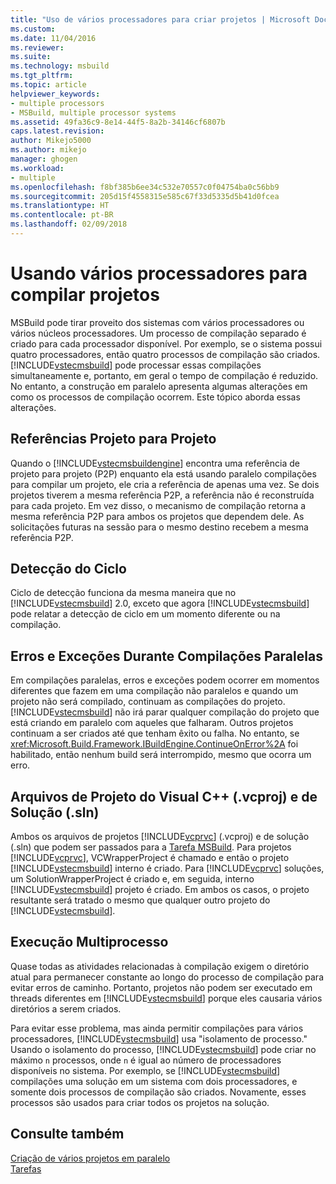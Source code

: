 ```yaml
---
title: "Uso de vários processadores para criar projetos | Microsoft Docs"
ms.custom: 
ms.date: 11/04/2016
ms.reviewer: 
ms.suite: 
ms.technology: msbuild
ms.tgt_pltfrm: 
ms.topic: article
helpviewer_keywords:
- multiple processors
- MSBuild, multiple processor systems
ms.assetid: 49fa36c9-8e14-44f5-8a2b-34146cf6807b
caps.latest.revision: 
author: Mikejo5000
ms.author: mikejo
manager: ghogen
ms.workload:
- multiple
ms.openlocfilehash: f8bf385b6ee34c532e70557c0f04754ba0c56bb9
ms.sourcegitcommit: 205d15f4558315e585c67f33d5335d5b41d0fcea
ms.translationtype: HT
ms.contentlocale: pt-BR
ms.lasthandoff: 02/09/2018
---
```

# <a name="using-multiple-processors-to-build-projects"></a>Usando vários processadores para compilar projetos
MSBuild pode tirar proveito dos sistemas com vários processadores ou vários núcleos processadores. Um processo de compilação separado é criado para cada processador disponível. Por exemplo, se o sistema possui quatro processadores, então quatro processos de compilação são criados. [!INCLUDE[vstecmsbuild](../extensibility/internals/includes/vstecmsbuild_md.md)] pode processar essas compilações simultaneamente e, portanto, em geral o tempo de compilação é reduzido. No entanto, a construção em paralelo apresenta algumas alterações em como os processos de compilação ocorrem. Este tópico aborda essas alterações.  
  
## <a name="project-to-project-references"></a>Referências Projeto para Projeto  
 Quando o [!INCLUDE[vstecmsbuildengine](../msbuild/includes/vstecmsbuildengine_md.md)] encontra uma referência de projeto para projeto (P2P) enquanto ela está usando paralelo compilações para compilar um projeto, ele cria a referência de apenas uma vez. Se dois projetos tiverem a mesma referência P2P, a referência não é reconstruída para cada projeto. Em vez disso, o mecanismo de compilação retorna a mesma referência P2P para ambos os projetos que dependem dele. As solicitações futuras na sessão para o mesmo destino recebem a mesma referência P2P.  
  
## <a name="cycle-detection"></a>Detecção do Ciclo  
 Ciclo de detecção funciona da mesma maneira que no [!INCLUDE[vstecmsbuild](../extensibility/internals/includes/vstecmsbuild_md.md)] 2.0, exceto que agora [!INCLUDE[vstecmsbuild](../extensibility/internals/includes/vstecmsbuild_md.md)] pode relatar a detecção de ciclo em um momento diferente ou na compilação.  
  
## <a name="errors-and-exceptions-during-parallel-builds"></a>Erros e Exceções Durante Compilações Paralelas  
 Em compilações paralelas, erros e exceções podem ocorrer em momentos diferentes que fazem em uma compilação não paralelos e quando um projeto não será compilado, continuam as compilações do projeto. [!INCLUDE[vstecmsbuild](../extensibility/internals/includes/vstecmsbuild_md.md)] não irá parar qualquer compilação do projeto que está criando em paralelo com aqueles que falharam. Outros projetos continuam a ser criados até que tenham êxito ou falha. No entanto, se <xref:Microsoft.Build.Framework.IBuildEngine.ContinueOnError%2A> foi habilitado, então nenhum build será interrompido, mesmo que ocorra um erro.  
  
## <a name="visual-c-project-vcproj-and-solution-sln-files"></a>Arquivos de Projeto do Visual C++ (.vcproj) e de Solução (.sln)  
 Ambos os arquivos de projetos [!INCLUDE[vcprvc](../code-quality/includes/vcprvc_md.md)] (.vcproj) e de solução (.sln) que podem ser passados para a [Tarefa MSBuild](../msbuild/msbuild-task.md). Para projetos [!INCLUDE[vcprvc](../code-quality/includes/vcprvc_md.md)], VCWrapperProject é chamado e então o projeto [!INCLUDE[vstecmsbuild](../extensibility/internals/includes/vstecmsbuild_md.md)] interno é criado. Para [!INCLUDE[vcprvc](../code-quality/includes/vcprvc_md.md)] soluções, um SolutionWrapperProject é criado e, em seguida, interno [!INCLUDE[vstecmsbuild](../extensibility/internals/includes/vstecmsbuild_md.md)] projeto é criado. Em ambos os casos, o projeto resultante será tratado o mesmo que qualquer outro projeto do [!INCLUDE[vstecmsbuild](../extensibility/internals/includes/vstecmsbuild_md.md)].  
  
## <a name="multi-process-execution"></a>Execução Multiprocesso  
 Quase todas as atividades relacionadas à compilação exigem o diretório atual para permanecer constante ao longo do processo de compilação para evitar erros de caminho. Portanto, projetos não podem ser executado em threads diferentes em [!INCLUDE[vstecmsbuild](../extensibility/internals/includes/vstecmsbuild_md.md)] porque eles causaria vários diretórios a serem criados.  
  
 Para evitar esse problema, mas ainda permitir compilações para vários processadores, [!INCLUDE[vstecmsbuild](../extensibility/internals/includes/vstecmsbuild_md.md)] usa "isolamento de processo." Usando o isolamento do processo, [!INCLUDE[vstecmsbuild](../extensibility/internals/includes/vstecmsbuild_md.md)] pode criar no máximo `n` processos, onde `n` é igual ao número de processadores disponíveis no sistema. Por exemplo, se [!INCLUDE[vstecmsbuild](../extensibility/internals/includes/vstecmsbuild_md.md)] compilações uma solução em um sistema com dois processadores, e somente dois processos de compilação são criados. Novamente, esses processos são usados para criar todos os projetos na solução.  
  
## <a name="see-also"></a>Consulte também  
 [Criação de vários projetos em paralelo](../msbuild/building-multiple-projects-in-parallel-with-msbuild.md)   
 [Tarefas](../msbuild/msbuild-tasks.md)